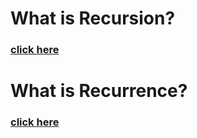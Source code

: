 # What is Recursion?
### [click here]([https://takeuforward.org/recursion/recursion-tree-method-for-solving-recurrence/](https://takeuforward.org/recursion/what-is-recursion/))

# What is Recurrence?
### [click here](https://takeuforward.org/recursion/recursion-tree-method-for-solving-recurrence/)

